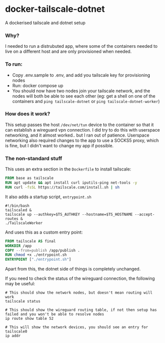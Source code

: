 # docker-tailscale-dotnet
A dockerised tailscale and dotnet setup

### Why?
I needed to run a distrubuted app, where some of the containers needed to live on a different host and are only provisioned when needed.

### To run:
- Copy .env.sample to .env, and add you tailscale key for provisioning nodes
- Run: docker compose up
- You should now have two nodes join your tailscale network, and the nodes will both be able to see each other (eg: get a shell on one of the containers and `ping tailscale-dotnet` or `ping tailscale-dotnet-worker`)

### How does it work?
This setup passes the host `/dev/net/tun` device to the container so that it can establish a wireguard vpn connection.
I did try to do this with userspace networking, and it almost worked.. but I ran out of patience. Userspace networking also required changes to the app to use a SOCKS5 proxy, which is fine, but I didn't want to change my app if possible.

### The non-standard stuff
This uses an extra section in the `Dockerfile` to install tailscale:
```dockerfile
FROM base as tailscale
RUN apt update && apt install curl iputils-ping net-tools -y
RUN curl -fsSL https://tailscale.com/install.sh | sh
```

It also adds a startup script, `entrypoint.sh`

```shell
#!/bin/bash
tailscaled &
tailscale up --authkey=$TS_AUTHKEY --hostname=$TS_HOSTNAME --accept-routes & 
./TailscaleWorker
```

And uses this as a custom entry point:

```dockerfile
FROM tailscale AS final
WORKDIR /app
COPY --from=publish /app/publish .
RUN chmod +x ./entrypoint.sh
ENTRYPOINT ["./entrypoint.sh"]
```

Apart from this, the dotnet side of things is completely unchanged.

If you need to check the status of the wireguard connection, the following may be useful:

```shell
# This should show the network nodes, but doesn't mean routing will work
tailscale status

# This should show the wireguard routing table, if not then setup has failed and you won't be able to resolve nodes
ip route show table 52

# This will show the network devices, you should see an entry for tailscale0
ip addr
```
